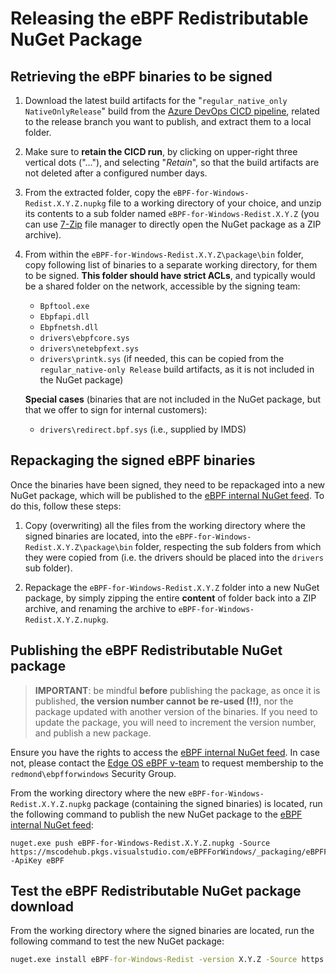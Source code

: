 # Releasing the eBPF Redistributable NuGet Package

## Retrieving the eBPF binaries to be signed

1. Download the latest build artifacts for the "`regular_native_only NativeOnlyRelease`" build from the [Azure DevOps CICD pipeline](https://mscodehub.visualstudio.com/eBPFForWindows/_build?definitionId=2094&_a=summary), related to the release branch you want to publish, and extract them to a local folder.

1. Make sure to **retain the CICD run**, by clicking on upper-right three vertical dots ("..."), and selecting "*Retain*", so that the build artifacts are not deleted after a configured number days.

1. From the extracted folder, copy the `eBPF-for-Windows-Redist.X.Y.Z.nupkg` file to a working directory of your choice, and unzip its contents to a sub folder named `eBPF-for-Windows-Redist.X.Y.Z` (you can use [7-Zip](https://www.7-zip.org/) file manager to directly open the NuGet package as a ZIP archive).

1. From within the `eBPF-for-Windows-Redist.X.Y.Z\package\bin` folder, copy following list of binaries to a separate working directory, for them to be signed. **This folder should have strict ACLs**, and typically would be a shared folder on the network, accessible by the signing team:

    - `Bpftool.exe`
    - `Ebpfapi.dll`
    - `Ebpfnetsh.dll`
    - `drivers\ebpfcore.sys`
    - `drivers\netebpfext.sys`
    - `drivers\printk.sys` (if needed, this can be copied from the `regular_native-only Release` build artifacts, as it is not included in the NuGet package)
    
    **Special cases** (binaries that are not included in the NuGet package, but that we offer to sign for internal customers):

    - `drivers\redirect.bpf.sys` (i.e., supplied by IMDS)

## Repackaging the signed eBPF binaries

Once the binaries have been signed, they need to be repackaged into a new NuGet package, which will be published to the [eBPF internal NuGet feed](https://mscodehub.visualstudio.com/eBPFForWindows/_artifacts/feed/eBPFForWindows).
To do this, follow these steps:

1. Copy (overwriting) all the files from the working directory where the signed binaries are located, into the `eBPF-for-Windows-Redist.X.Y.Z\package\bin` folder, respecting the sub folders from which they were copied from (i.e. the drivers should be placed into the `drivers` sub folder).

1. Repackage the `eBPF-for-Windows-Redist.X.Y.Z` folder into a new NuGet package, by simply zipping the entire **content** of folder back into a ZIP archive, and renaming the archive to `eBPF-for-Windows-Redist.X.Y.Z.nupkg`.


## Publishing the eBPF Redistributable NuGet package

>**IMPORTANT**: be mindful **before** publishing the package, as once it is published, **the version number cannot be re-used (!!)**, nor the package updated with another version of the binaries. If you need to update the package, you will need to increment the version number, and publish a new package.

Ensure you have the rights to access the [eBPF internal NuGet feed](https://mscodehub.visualstudio.com/eBPFForWindows/_artifacts/feed/eBPFForWindows). In case not, please contact the [Edge OS eBPF v-team](edgeosebpf@microsoft.com) to request membership to the `redmond\ebpfforwindows` Security Group.

From the working directory where the new `eBPF-for-Windows-Redist.X.Y.Z.nupkg` package (containing the signed binaries) is located, run the following command to publish the new NuGet package to the [eBPF internal NuGet feed](https://mscodehub.visualstudio.com/eBPFForWindows/_artifacts/feed/eBPFForWindows):

```
nuget.exe push eBPF-for-Windows-Redist.X.Y.Z.nupkg -Source https://mscodehub.pkgs.visualstudio.com/eBPFForWindows/_packaging/eBPFForWindows/nuget/v3/index.json -ApiKey eBPF
```

## Test the eBPF Redistributable NuGet package download

From the working directory where the signed binaries are located, run the following command to test the new NuGet package:

```cmd
nuget.exe install eBPF-for-Windows-Redist -version X.Y.Z -Source https://mscodehub.pkgs.visualstudio.com/eBPFForWindows/_packaging/eBPFForWindows/nuget/v3/index.json
```